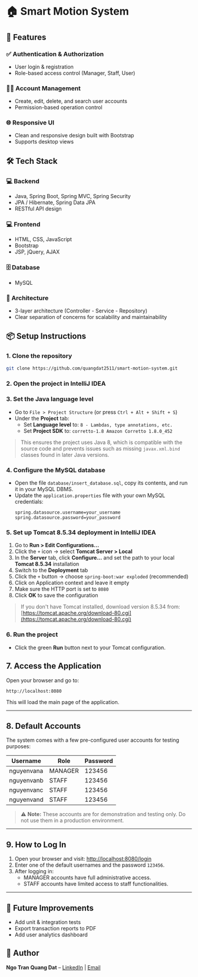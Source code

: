 # 🏠 Smart Motion System


## 🚀 Features

### ✅ Authentication & Authorization

- User login & registration
- Role-based access control (Manager, Staff, User)

### 🧑‍💼 Account Management

- Create, edit, delete, and search user accounts
- Permission-based operation control

### 🌐 Responsive UI

- Clean and responsive design built with Bootstrap
- Supports desktop views

## 🛠 Tech Stack

### 💻 Backend

- Java, Spring Boot, Spring MVC, Spring Security
- JPA / Hibernate, Spring Data JPA
- RESTful API design

### 💻 Frontend

- HTML, CSS, JavaScript
- Bootstrap
- JSP, jQuery, AJAX

### 🗄 Database

- MySQL

### 🔧 Architecture

- 3-layer architecture (Controller - Service - Repository)
- Clear separation of concerns for scalability and maintainability

## 📦 Setup Instructions

### 1. Clone the repository

```bash
git clone https://github.com/quangdat2511/smart-motion-system.git
```

### 2. Open the project in IntelliJ IDEA

### 3. Set the Java language level

- Go to `File > Project Structure` (or press `Ctrl + Alt + Shift + S`)
- Under the **Project** tab:
  - Set **Language level** to: `8 - Lambdas, type annotations, etc.`
  - Set **Project SDK** to: `corretto-1.8 Amazon Corretto 1.8.0_452`

> This ensures the project uses Java 8, which is compatible with the source code and prevents issues such as missing `javax.xml.bind` classes found in later Java versions.

### 4. Configure the MySQL database

- Open the file `database/insert_database.sql`, copy its contents, and run it in your MySQL DBMS.
- Update the `application.properties` file with your own MySQL credentials:
  ```properties
  spring.datasource.username=your_username
  spring.datasource.password=your_password
  ```

### 5. Set up Tomcat 8.5.34 deployment in IntelliJ IDEA

1. Go to **Run > Edit Configurations...**
2. Click the `+` icon → select **Tomcat Server > Local**
3. In the **Server** tab, click **Configure...** and set the path to your local **Tomcat 8.5.34** installation
4. Switch to the **Deployment** tab
5. Click the `+` button → choose `spring-boot:war exploded` (recommended)
6. Click on Application context and leave it empty
7. Make sure the HTTP port is set to `8080`
8. Click **OK** to save the configuration

> If you don't have Tomcat installed, download version 8.5.34 from: [https://tomcat.apache.org/download-80.cgi](https://tomcat.apache.org/download-80.cgi)

### 6. Run the project

- Click the green **Run** button next to your Tomcat configuration.

## 7. Access the Application

Open your browser and go to:

```http
http://localhost:8080
```

This will load the main page of the application.

---

## 8. Default Accounts

The system comes with a few pre-configured user accounts for testing purposes:

| Username   | Role    | Password |
| ---------- | ------- | -------- |
| nguyenvana | MANAGER | 123456   |
| nguyenvanb | STAFF   | 123456   |
| nguyenvanc | STAFF   | 123456   |
| nguyenvand | STAFF   | 123456   |

> ⚠️ **Note:** These accounts are for demonstration and testing only. Do not use them in a production environment.

---

## 9. How to Log In

1. Open your browser and visit: [http://localhost:8080/login](http://localhost:8080/login)
2. Enter one of the default usernames and the password `123456`.
3. After logging in:
   - MANAGER accounts have full administrative access.
   - STAFF accounts have limited access to staff functionalities.

---

## 🧠 Future Improvements

- Add unit & integration tests
- Export transaction reports to PDF
- Add user analytics dashboard

## 🤝 Author

**Ngo Tran Quang Dat** – [LinkedIn](https://linkedin.com/in/ntqdat) | [Email](mailto\:ngotranquangdat2511@gmail.com)

